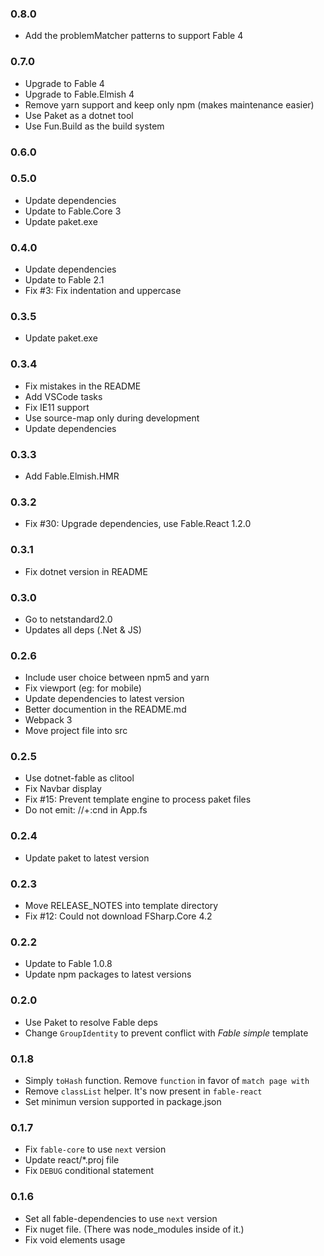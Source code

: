 ### 0.8.0

* Add the problemMatcher patterns to support Fable 4

### 0.7.0

* Upgrade to Fable 4
* Upgrade to Fable.Elmish 4
* Remove yarn support and keep only npm (makes maintenance easier)
* Use Paket as a dotnet tool
* Use Fun.Build as the build system

### 0.6.0

### 0.5.0

* Update dependencies
* Update to Fable.Core 3
* Update paket.exe

### 0.4.0

* Update dependencies
* Update to Fable 2.1
* Fix #3: Fix indentation and uppercase

### 0.3.5

* Update paket.exe

### 0.3.4

* Fix mistakes in the README
* Add VSCode tasks
* Fix IE11 support
* Use source-map only during development
* Update dependencies

### 0.3.3

* Add Fable.Elmish.HMR

### 0.3.2

* Fix #30: Upgrade dependencies, use Fable.React 1.2.0

### 0.3.1

* Fix dotnet version in README

### 0.3.0

* Go to netstandard2.0
* Updates all deps (.Net & JS)

### 0.2.6

* Include user choice between npm5 and yarn
* Fix viewport (eg: for mobile)
* Update dependencies to latest version
* Better documention in the README.md
* Webpack 3
* Move project file into src

### 0.2.5

* Use dotnet-fable as clitool
* Fix Navbar display
* Fix #15: Prevent template engine to process paket files
* Do not emit: //+:cnd in App.fs

### 0.2.4

* Update paket to latest version

### 0.2.3

* Move RELEASE_NOTES into template directory
* Fix #12: Could not download FSharp.Core 4.2

### 0.2.2

* Update to Fable 1.0.8
* Update npm packages to latest versions

### 0.2.0

* Use Paket to resolve Fable deps
* Change `GroupIdentity` to prevent conflict with *Fable simple* template

### 0.1.8

* Simply `toHash` function. Remove `function` in favor of `match page with`
* Remove `classList` helper. It's now present in `fable-react`
* Set minimun version supported in package.json

### 0.1.7

* Fix `fable-core` to use `next` version
* Update react/*.proj file
* Fix `DEBUG` conditional statement

### 0.1.6

* Set all fable-dependencies to use `next` version
* Fix nuget file. (There was node_modules inside of it.)
* Fix void elements usage
